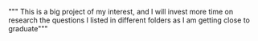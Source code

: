 """ This is a big project of my interest, and I will invest more time on research the questions I listed in different folders as I am getting close to graduate"""
